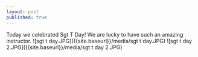 ```yaml
---
layout: post
published: true
---
```

Today we celebrated Sgt T Day! We are lucky to have such an amazing instructor.
![sgt t day.JPG]({{site.baseurl}}/media/sgt t day.JPG)
![sgt t day 2.JPG]({{site.baseurl}}/media/sgt t day 2.JPG)

